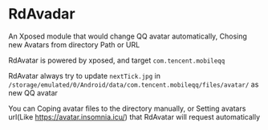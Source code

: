 # RdAvadar

An Xposed module that would change QQ avatar automatically, Chosing new Avatars from directory Path or URL


RdAvatar is powered by xposed, and target `com.tencent.mobileqq`

RdAvatar always try to update `nextTick.jpg` in `/storage/emulated/0/Android/data/com.tencent.mobileqq/files/avatar/` as new QQ avatar

You can Coping avatar files to the directory manually, or 
Setting avatars url(Like https://avatar.insomnia.icu/) that RdAvatar will request automatically

